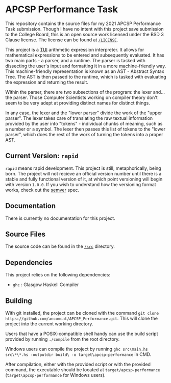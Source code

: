 # APCSP Performance Task
This repository contains the source files for my 2021 APCSP Performance Task
submission. Though I have no intent with this project save submission to the
College Board, this is an open source work licensed under the BSD 3 Clause
license. The license can be found at [`/LICENSE`](./LICENSE).

This project is a [TUI](./ "Terminal User Interface") arithmetic expression
interpreter. It allows for mathematical expressions to be entered and
subsequently evaluated. It has two main parts - a parser, and a runtime. The
parser is tasked with dissecting the user's input and formatting it in a more
machine-friendly way. This machine-friendly representation is known as an AST -
Abstract Syntax Tree. The AST is then passed to the runtime, which is tasked
with evaluating the expression and returning the result.

Within the parser, there are two subsections of the program: the lexer and...
the parser. Those Computer Scientists working on compiler theory don't seem to
be very adept at providing distinct names for distinct things.

In any case, the lexer and the "lower parser" divide the work of the "upper
parser". The lexer takes care of translating the raw textual information
provided by the user into "tokens" - individual chunks of meaning, such as a
number or a symbol. The lexer then passes this list of tokens to the "lower
parser", which does the rest of the work of turning the tokens into a proper
AST.

## Current Version: `rapid`
`rapid` means rapid development. This project is still, metaphorically, being
born. The project will not recieve an official version number until there is
a stable and fully functional version of it, at which point versioning will
begin with version `1.0.0`. If you wish to understand how the versioning format
works, check out the [semver](https://semver.org "SemVer Specification") spec.

## Documentation
There is currently no documentation for this project.

## Source Files
The source code can be found in the [`/src`](./src/) directory.

## Dependencies
This project relies on the following dependencies:
- `ghc` : Glasgow Haskell Compiler

## Building
With git installed, the project can be cloned with the command
`git clone https://github.com/ancomcat/APCSP_Performance.git`. This will clone
the project into the current working directory.

Users that have a POSIX-compatible shell handy can use the build script
provided by running `./compile` from the root directory.

Windows users can compile the project by running
`ghc src\main.hs src\*\*.hs -outputdir build\ -o target\apcsp-performance` in
CMD.

After compilation, either with the provided script or with the provided
command, the executable should be located at `target/apcsp-performance`
(`target\apcsp-performance` for Windows users).
